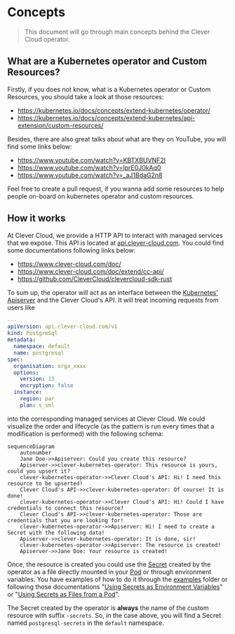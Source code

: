 # Concepts

> This document will go through main concepts behind the Clever Cloud operator.

## What are a Kubernetes operator and Custom Resources?

Firstly, if you does not know, what is a Kubernetes operator or Custom
Resources, you should take a look at those resources:

- https://kubernetes.io/docs/concepts/extend-kubernetes/operator/
- https://kubernetes.io/docs/concepts/extend-kubernetes/api-extension/custom-resources/

Besides, there are also great talks about what are they on YouTube, you will
find some links below:

- https://www.youtube.com/watch?v=KBTXBUVNF2I
- https://www.youtube.com/watch?v=lprE0J0kAq0
- https://www.youtube.com/watch?v=_aJ1BdaG2n8

Feel free to create a pull request, if you wanna add some resources to help
people on-board on kubernetes operator and custom resources.

## How it works

At Clever Cloud, we provide a HTTP API to interact with managed services that we
expose. This API is located at [api.clever-cloud.com](https://api.clever-cloud.com).
You could find some documentations following links below:

- https://www.clever-cloud.com/doc/
- https://www.clever-cloud.com/doc/extend/cc-api/
- https://github.com/CleverCloud/clevercloud-sdk-rust

To sum up, the operator will act as an interface between the [Kubernetes'
Apiserver](https://kubernetes.io/docs/concepts/overview/components/#kube-apiserver)
and the Clever Cloud's API. It will treat incoming requests from users like

```yaml
---
apiVersion: api.clever-cloud.com/v1
kind: PostgreSql
metadata:
  namespace: default
  name: postgresql
spec:
  organisation: orga_xxxx
  options:
    version: 13
    encryption: false
  instance:
    region: par
    plan: s_sml
```

into the corresponding managed services at Clever Cloud. We could visualize the
order and lifecycle (as the pattern is run every times that a modification is
performed) with the following schema:

```mermaid
sequenceDiagram
    autonumber
    Jane Doe->>Apiserver: Could you create this resource?
    Apiserver->>clever-kubernetes-operator: This resource is yours, could you upsert it?
    clever-kubernetes-operator->>Clever Cloud's API: Hi! I need this resource to be upserted!
    Clever Cloud's API->>clever-kubernetes-operator: Of course! It is done!
    clever-kubernetes-operator->>Clever Cloud's API: Hi! Could I have credentials to connect this resource?
    Clever Cloud's API->>clever-kubernetes-operator: Those are credentials that you are looking for!
    clever-kubernetes-operator->>Apiserver: Hi! I need to create a Secret with the following data!
    Apiserver->>clever-kubernetes-operator: It is done, sir!
    clever-kubernetes-operator->>Apiserver: The resource is created!
    Apiserver->>Jane Doe: Your resource is created!
```

Once, the resource is created you could use the
[Secret](https://kubernetes.io/docs/concepts/configuration/secret/) created by
the operator as a file directly mounted in your
[Pod](https://kubernetes.io/docs/concepts/workloads/pods/) or through environment
variables. You have examples of how to do it through the [examples](../examples/)
folder or following those documentations "[Using Secrets as Environment Variables](https://unofficial-kubernetes.readthedocs.io/en/latest/concepts/configuration/secret/#using-secrets-as-environment-variables)" or "[Using Secrets as Files from a Pod](https://unofficial-kubernetes.readthedocs.io/en/latest/concepts/configuration/secret/#using-secrets-as-files-from-a-pod)".

The Secret created by the operator is __always__ the name of the custom resource
with suffix `-secrets`. So, in the case above, you will find a Secret named
`postgresql-secrets` in the `default` namespace.
